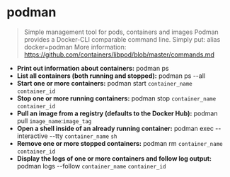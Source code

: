 # podman
> Simple management tool for pods, containers and images
> Podman provides a Docker-CLI comparable command line. Simply put: alias docker=podman
> More information: <https://github.com/containers/libpod/blob/master/commands.md>
- **Print out information about containers:**
podman ps
- **List all containers (both running and stopped):**
podman ps --all
- **Start one or more containers:**
podman start `container_name` `container_id`
- **Stop one or more running containers:**
podman stop `container_name` `container_id`
- **Pull an image from a registry (defaults to the Docker Hub):**
podman pull `image_name`:`image_tag`
- **Open a shell inside of an already running container:**
podman exec --interactive --tty `container_name` `sh`
- **Remove one or more stopped containers:**
podman rm `container_name` `container_id`
- **Display the logs of one or more containers and follow log output:**
podman logs --follow `container_name` `container_id`

